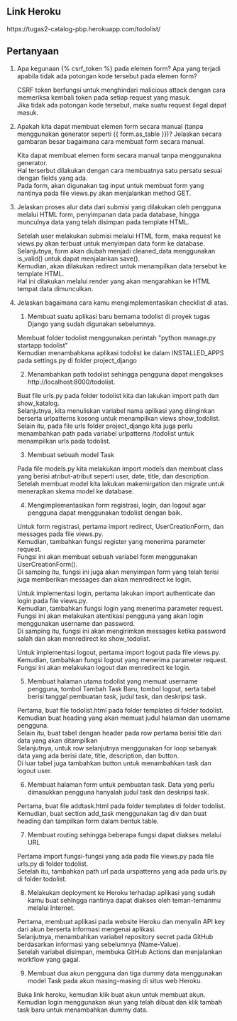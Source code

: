 ## Link Heroku
<p>https://tugas2-catalog-pbp.herokuapp.com/todolist/</p>

## Pertanyaan
1. Apa kegunaan {% csrf_token %} pada elemen form? Apa yang terjadi apabila tidak ada potongan kode tersebut pada elemen form?
   <p>CSRF token berfungsi untuk menghindari malicious attack dengan cara memeriksa kembali token pada setiap request yang masuk.<br>
      Jika tidak ada potongan kode tersebut, maka suatu request ilegal dapat masuk.</p> 

2. Apakah kita dapat membuat elemen form secara manual (tanpa menggunakan generator seperti {{ form.as_table }})? Jelaskan secara gambaran besar bagaimana cara membuat form secara manual.
   <p>Kita dapat membuat elemen form secara manual tanpa menggunakna generator.<br>
      Hal terserbut dilakukan dengan cara membuatnya satu persatu sesuai dengan fields yang ada.<br>
      Pada form, akan digunakan tag input untuk membuat form yang nantinya pada file views.py akan menjalankan method GET.</p>
      

3. Jelaskan proses alur data dari submisi yang dilakukan oleh pengguna melalui HTML form, penyimpanan data pada database, hingga munculnya data yang telah disimpan pada template HTML.
   <p>Setelah user melakukan submisi melalui HTML form, maka request ke views.py akan terbuat untuk menyimpan data form ke database.<br>
      Selanjutnya, form akan diubah menjadi cleaned_data menggunakan is_valid() untuk dapat menjalankan save().<br>
      Kemudian, akan dilakukan redirect untuk menampilkan data tersebut ke template HTML.<br> 
      Hal ini dilakukan melalui render yang akan mengarahkan ke HTML tempat data dimunculkan.</p>

4. Jelaskan bagaimana cara kamu mengimplementasikan checklist di atas.
    1. Membuat suatu aplikasi baru bernama todolist di proyek tugas Django yang sudah digunakan sebelumnya.
    <p>Membuat folder todolist menggunakan perintah "python manage.py startapp todolist"<br>
       Kemudian menambahkana aplikasi todolist ke dalam INSTALLED_APPS pada settings.py di folder project_django</p>

    2. Menambahkan path todolist sehingga pengguna dapat mengakses http://localhost:8000/todolist.
    <p>Buat file urls.py pada folder todolist kita dan lakukan import path dan show_katalog.<br>
       Selanjutnya, kita menuliskan variabel nama aplikasi yang diinginkan berserta urlpatterns kosong untuk menampilkan views show_todolist.<br>
       Selain itu, pada file urls folder project_django kita juga perlu menambahkan path pada variabel urlpatterns /todolist untuk menampilkan urls pada todolist.</p>

    3. Membuat sebuah model Task
    <p>Pada file models.py kita melakukan import models dan membuat class yang berisi atribut-atribut seperti user, date, title, dan description.<br>
       Setelah membuat model kita lakukan makemirgation dan migrate untuk menerapkan skema model ke database.<br>

    4. Mengimplementasikan form registrasi, login, dan logout agar pengguna dapat menggunakan todolist dengan baik.
    <p>Untuk form registrasi, pertama import redirect, UserCreationForm, dan messages pada file views.py.<br>
       Kemudian, tambahkan fungsi register yang menerima parameter request.<br>
       Fungsi ini akan membuat sebuah variabel form menggunakan UserCreationForm().<br>
       Di samping itu, fungsi ini juga akan menyimpan form yang telah terisi juga memberikan messages dan akan menredirect ke login.</p>
       
    <p>Untuk implementasi login, pertama lakukan import authenticate dan login pada file views.py.<br>
       Kemudian, tambahkan fungsi login yang menerima parameter request.<br>
       Fungsi ini akan melakukan atentikasi pengguna yang akan login menggunakan username dan password.<br>
       Di samping itu, fungsi ini akan mengirimkan messages ketika password salah dan akan menredirect ke show_todolist.</p>

    <p>Untuk implementasi logout, pertama import logout pada file views.py.<br>
       Kemudian, tambahkan fungsi logout yang menerima parameter request.<br>
       Fungsi ini akan melakukan logout dan menredirect ke login.</p>

    5. Membuat halaman utama todolist yang memuat username pengguna, tombol Tambah Task Baru, tombol logout, serta tabel berisi tanggal pembuatan task, judul task, dan deskripsi task.
    <p>Pertama, buat file todolist.html pada folder templates di folder todolist.<br>
       Kemudian buat heading yang akan memuat judul halaman dan username pengguna.<br>
       Selain itu, buat tabel dengan header pada row pertama berisi title dari data yang akan ditampilkan<br>
       Selanjutnya, untuk row selanjutnya menggunakan for loop sebanyak data yang ada berisi date, title, description, dan button.<br>
       Di luar tabel juga tambahkan button untuk menambahkan task dan logout user.</p>

    6. Membuat halaman form untuk pembuatan task. Data yang perlu dimasukkan pengguna hanyalah judul task dan deskripsi task.
    <p>Pertama, buat file addtask.html pada folder templates di folder todolist.<br>
       Kemudian, buat section add_task menggunakan tag div dan buat heading dan tampilkan form dalam bentuk table.<br>

    7. Membuat routing sehingga beberapa fungsi dapat diakses melalui URL
    <p>Pertama import fungsi-fungsi yang ada pada file views.py pada file urls.py di folder todolist.<br>
       Setelah itu, tambahkan path url pada urspatterns yang ada pada urls.py di folder todolist.</p>

    8. Melakukan deployment ke Heroku terhadap aplikasi yang sudah kamu buat sehingga nantinya dapat diakses oleh teman-temanmu melalui Internet.
    <p>Pertama, membuat aplikasi pada website Heroku dan menyalin API key dari akun berserta informasi mengenai aplikasi.<br>
       Selanjutnya, menambahkan variabel repository secret pada GitHub berdasarkan informasi yang sebelumnya (Name-Value).<br>
       Setelah variabel disimpan, membuka GitHub Actions dan menjalankan workflow yang gagal.</p>

    9. Membuat dua akun pengguna dan tiga dummy data menggunakan model Task pada akun masing-masing di situs web Heroku.
    <p>Buka link heroku, kemudian klik buat akun untuk membuat akun.<br>
       Kemudian login menggunakan akun yang telah dibuat dan klik tambah task baru untuk menambahkan dummy data.</p>
